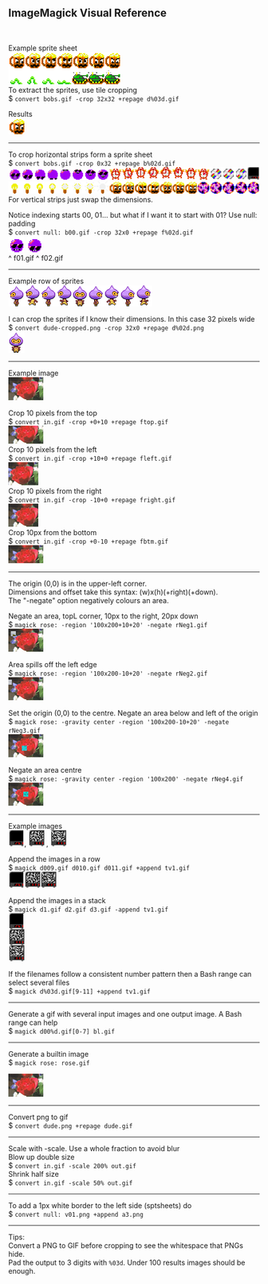 ## ImageMagick Visual Reference

<br>

Example sprite sheet  
![a](images/bob2.gif)  
To extract the sprites, use tile cropping  
\$ `convert bobs.gif -crop 32x32 +repage d%03d.gif`

Results  
![a](images/c028.png)

---

To crop horizontal strips form a sprite sheet  
\$ `convert bobs.gif -crop 0x32 +repage b%02d.gif`  
![a](images/b00.png)  
![a](images/b01.png)
For vertical strips just swap the dimensions.

Notice indexing starts 00, 01... but what if I want it to start with 01? Use null: padding  
\$ `convert null: b00.gif -crop 32x0 +repage f%02d.gif`  
![a](images/f01.gif) ![a](images/f02.gif)  
^ f01.gif ^ f02.gif

---

Example row of sprites  
![a](images/dude.png)

I can crop the sprites if I know their dimensions. In this case 32 pixels wide  
\$ `convert dude-cropped.png -crop 32x0 +repage d%02d.png`  
![a](images/d04.png)

---

Example image  
![a](images/rose.gif)

Crop 10 pixels from the top  
\$ `convert in.gif -crop +0+10 +repage ftop.gif`  
![a](images/ftop.gif)  
Crop 10 pixels from the left  
\$ `convert in.gif -crop +10+0 +repage fleft.gif`  
![a](images/fleft.gif)  
Crop 10 pixels from the right  
\$ `convert in.gif -crop -10+0 +repage fright.gif`  
![a](images/fright.gif)  
Crop 10px from the bottom  
\$ `convert in.gif -crop +0-10 +repage fbtm.gif`  
![a](images/fbtm.gif)

---

The origin (0,0) is in the upper-left corner.  
Dimensions and offset take this syntax: (w)x(h)(+right)(+down).  
The "-negate" option negatively colours an area.

Negate an area, topL corner, 10px to the right, 20px down  
\$ `magick rose: -region '100x200+10+20' -negate rNeg1.gif`  
![a](images/rNeg1.gif)

Area spills off the left edge  
\$ `magick rose: -region '100x200-10+20' -negate rNeg2.gif`  
![a](images/rNeg2.gif)

Set the origin (0,0) to the centre. Negate an area below and left of the origin  
\$ `magick rose: -gravity center -region '100x200-10+20' -negate rNeg3.gif`  
![a](images/rNeg3.gif)

Negate an area centre  
\$ `magick rose: -gravity center -region '100x200' -negate rNeg4.gif`  
![a](images/rNeg4.gif)

---

Example images  
![a](images/d019.gif), ![a](images/d120.gif) , ![a](images/d121.gif)

Append the images in a row  
\$ `magick d009.gif d010.gif d011.gif +append tv1.gif`  
![a](images/tv1.gif)

Append the images in a stack  
\$ `magick d1.gif d2.gif d3.gif -append tv1.gif`  
![a](images/tv2.gif)

If the filenames follow a consistent number pattern then a Bash range can select several files  
\$ `magick d%03d.gif[9-11] +append tv1.gif`

---

Generate a gif with several input images and one output image. A Bash range can help  
\$ `magick d00%d.gif[0-7] bl.gif`

---

Generate a builtin image  
\$ `magick rose: rose.gif`

![a](images/rose.gif)

---

Convert png to gif  
\$ `convert dude.png +repage dude.gif`

---

Scale with -scale. Use a whole fraction to avoid blur  
Blow up double size  
\$ `convert in.gif -scale 200% out.gif`  
Shrink half size  
\$ `convert in.gif -scale 50% out.gif`

---

To add a 1px white border to the left side (sptsheets) do  
\$ `convert null: v01.png +append a3.png`

---

Tips:  
Convert a PNG to GIF before cropping to see the whitespace that PNGs hide.  
Pad the output to 3 digits with `%03d`. Under 100 results images should be enough.
